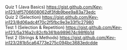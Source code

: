 Quiz 1 (Java Basics)  https://gist.github.com/Kev-in123/df5706608062df3fdb9bee9a83a73edc  
Quiz 2 (Selection)  https://gist.github.com/Kev-in123/8d06adc4f70c2f5fbc9e3e33f1c27980  
Test 1 (Selection & Repetition)  https://gist.github.com/Kev-in123/5a316a2c82cfb361bb989674c98f6b1d    
Test 2 (Strings & Methods)  https://gist.github.com/Kev-in123/281b5ca64773e275c094bc3683edcdde  
